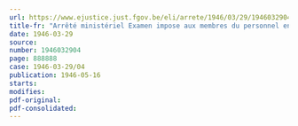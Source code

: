 ```yaml
---
url: https://www.ejustice.just.fgov.be/eli/arrete/1946/03/29/1946032904/justel
title-fr: "Arrêté ministériel Examen impose aux membres du personnel enseignant de l'enseignement technique qui désirent enseigner dans une langue nationale autre que celle qui est mentionnée sur leur diplôme"
date: 1946-03-29
source:
number: 1946032904
page: 888888
case: 1946-03-29/04
publication: 1946-05-16
starts:
modifies:
pdf-original:
pdf-consolidated:
---
```


